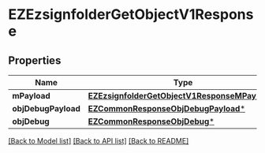 # EZEzsignfolderGetObjectV1Response

## Properties
Name | Type | Description | Notes
------------ | ------------- | ------------- | -------------
**mPayload** | [**EZEzsignfolderGetObjectV1ResponseMPayload***](EZEzsignfolderGetObjectV1ResponseMPayload.md) |  | 
**objDebugPayload** | [**EZCommonResponseObjDebugPayload***](EZCommonResponseObjDebugPayload.md) |  | [optional] 
**objDebug** | [**EZCommonResponseObjDebug***](EZCommonResponseObjDebug.md) |  | [optional] 

[[Back to Model list]](../README.md#documentation-for-models) [[Back to API list]](../README.md#documentation-for-api-endpoints) [[Back to README]](../README.md)


